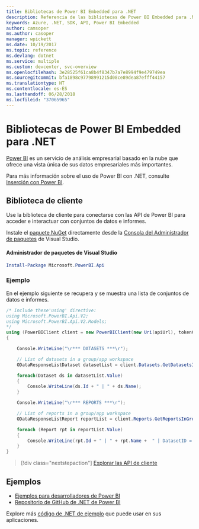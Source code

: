 ```yaml
---
title: Bibliotecas de Power BI Embedded para .NET
description: Referencia de las bibliotecas de Power BI Embedded para .NET
keywords: Azure, .NET, SDK, API, Power BI Embedded
author: camsoper
ms.author: casoper
manager: wpickett
ms.date: 10/19/2017
ms.topic: reference
ms.devlang: dotnet
ms.service: multiple
ms.custom: devcenter, svc-overview
ms.openlocfilehash: 3e28525f61ca8b4f8347b7a7e8994f9e479749ea
ms.sourcegitcommit: bfa1898c97798991215d08ce89dea87efff44157
ms.translationtype: HT
ms.contentlocale: es-ES
ms.lasthandoff: 06/28/2018
ms.locfileid: "37065965"
---
```

# <a name="power-bi-embedded-libraries-for-net"></a>Bibliotecas de Power BI Embedded para .NET

[Power BI](https://powerbi.microsoft.com/) es un servicio de análisis empresarial basado en la nube que ofrece una vista única de sus datos empresariales más importantes.

Para más información sobre el uso de Power BI con .NET, consulte [Inserción con Power BI](https://powerbi.microsoft.com/en-us/documentation/powerbi-developer-embedding/).

## <a name="client-library"></a>Biblioteca de cliente

Use la biblioteca de cliente para conectarse con las API de Power BI para acceder e interactuar con conjuntos de datos e informes.

Instale el [paquete NuGet](https://www.nuget.org/packages/Microsoft.PowerBI.Api) directamente desde la [Consola del Administrador de paquetes][PackageManager] de Visual Studio.

#### <a name="visual-studio-package-manager"></a>Administrador de paquetes de Visual Studio

```powershell
Install-Package Microsoft.PowerBI.Api
```

### <a name="example"></a>Ejemplo

En el ejemplo siguiente se recupera y se muestra una lista de conjuntos de datos e informes.

```csharp
/* Include these'using' directive:
using Microsoft.PowerBI.Api.V2;
using Microsoft.PowerBI.Api.V2.Models;
*/
using (PowerBIClient client = new PowerBIClient(new Uri(apiUrl), tokenCredentials))
{

    Console.WriteLine("\r*** DATASETS ***\r");

    // List of datasets in a group/app workspace
    ODataResponseListDataset datasetList = client.Datasets.GetDatasetsInGroup(groupId);

    foreach(Dataset ds in datasetList.Value)
    {
        Console.WriteLine(ds.Id + " | " + ds.Name);
    }

    Console.WriteLine("\r*** REPORTS ***\r");

    // List of reports in a group/app workspace
    ODataResponseListReport reportList = client.Reports.GetReportsInGroup(groupId);

    foreach (Report rpt in reportList.Value)
    {
        Console.WriteLine(rpt.Id + " | " + rpt.Name +  " | DatasetID = " + rpt.DatasetId);
    }
}
```

> [!div class="nextstepaction"]
> [Explorar las API de cliente](https://powerbi.microsoft.com/documentation/powerbi-developer-rest-api-reference/)

## <a name="samples"></a>Ejemplos

* [Ejemplos para desarrolladores de Power BI](https://github.com/Microsoft/PowerBI-Developer-Samples)
* [Repositorio de GitHub de .NET de Power BI](https://github.com/Microsoft/PowerBI-CSharp)

Explore más [código de .NET de ejemplo](https://azure.microsoft.com/resources/samples/?platform=dotnet) que puede usar en sus aplicaciones.

[PackageManager]: https://docs.microsoft.com/nuget/tools/package-manager-console
